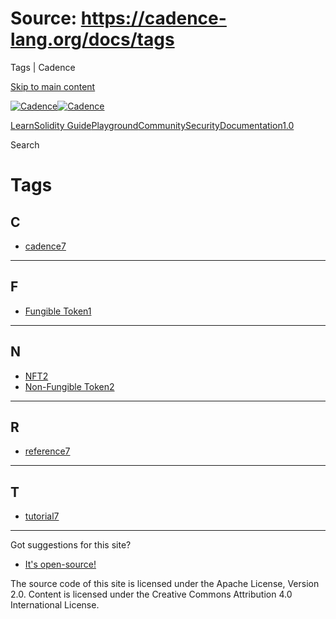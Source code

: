 # Source: https://cadence-lang.org/docs/tags

Tags | Cadence



[Skip to main content](#__docusaurus_skipToContent_fallback)

[![Cadence](/img/logo.svg)![Cadence](/img/logo.svg)](/)

[Learn](/learn)[Solidity Guide](/docs/solidity-to-cadence)[Playground](https://play.flow.com/)[Community](/community)[Security](https://flow.com/flow-responsible-disclosure/)[Documentation](/docs/)[1.0](/docs/)

Search

# Tags

## C[​](#C "Direct link to C")

* [cadence7](/docs/tags/cadence)

---

## F[​](#F "Direct link to F")

* [Fungible Token1](/docs/tags/fungible-token)

---

## N[​](#N "Direct link to N")

* [NFT2](/docs/tags/nft)
* [Non-Fungible Token2](/docs/tags/non-fungible-token)

---

## R[​](#R "Direct link to R")

* [reference7](/docs/tags/reference)

---

## T[​](#T "Direct link to T")

* [tutorial7](/docs/tags/tutorial)

---

Got suggestions for this site?

* [It's open-source!](https://github.com/onflow/cadence-lang.org)

The source code of this site is licensed under the Apache License, Version 2.0.
Content is licensed under the Creative Commons Attribution 4.0 International License.